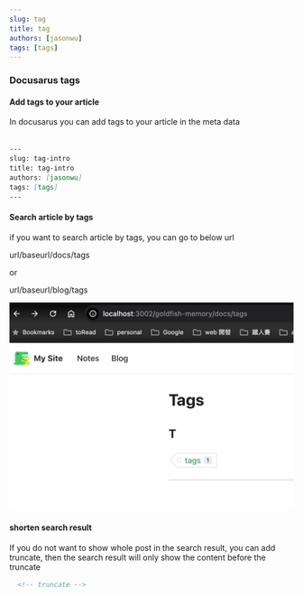 ```yaml
---
slug: tag
title: tag
authors: [jasonwu]
tags: [tags]
---
```




### Docusarus tags

#### Add tags to your article

In docusarus you can add tags to your article in the meta data

```markdown

---
slug: tag-intro
title: tag-intro
authors: [jasonwu]
tags: [tags]
---

```

#### Search article by tags

if you want to search article by tags, you can
go to below url 


url/baseurl/docs/tags

or 

url/baseurl/blog/tags

![tags screenshot](images/045a61d6163ed131ddfff0f962576fc206212c5f87ca285ac13341fb6dca6a69.png)  


#### shorten search result

 If you do not want to show whole post in the search result, you can add truncate, then the search result will only show the content before the truncate

```markdown
  <!-- truncate -->
```